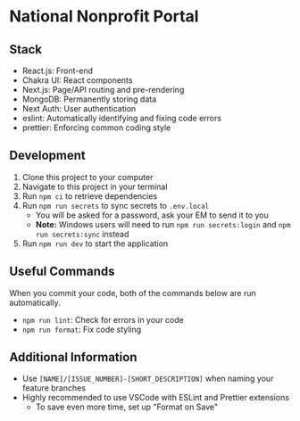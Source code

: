 # National Nonprofit Portal

## Stack

- React.js: Front-end
- Chakra UI: React components
- Next.js: Page/API routing and pre-rendering
- MongoDB: Permanently storing data
- Next Auth: User authentication
- eslint: Automatically identifying and fixing code errors
- prettier: Enforcing common coding style

## Development

1. Clone this project to your computer
2. Navigate to this project in your terminal
3. Run `npm ci` to retrieve dependencies
4. Run `npm run secrets` to sync secrets to `.env.local`
   - You will be asked for a password, ask your EM to send it to you
   - **Note:** Windows users will need to run `npm run secrets:login` and `npm run secrets:sync` instead
5. Run `npm run dev` to start the application

## Useful Commands

When you commit your code, both of the commands below are run automatically.

- `npm run lint`: Check for errors in your code
- `npm run format`: Fix code styling

## Additional Information

- Use `[NAME]/[ISSUE_NUMBER]-[SHORT_DESCRIPTION]` when naming your feature branches
- Highly recommended to use VSCode with ESLint and Prettier extensions
  - To save even more time, set up "Format on Save"
